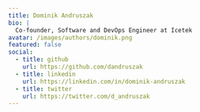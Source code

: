 ```yaml
---
title: Dominik Andruszak
bio: |
  Co-founder, Software and DevOps Engineer at Icetek 
avatar: /images/authors/dominik.png
featured: false
social:
  - title: github
    url: https://github.com/dandruszak
  - title: linkedin
    url: https://linkedin.com/in/dominik-andruszak
  - title: twitter
    url: https://twitter.com/d_andruszak
---
```

